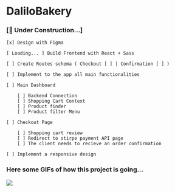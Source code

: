 <h1> DaliloBakery </h1>

<h3>[🚧 Under Construction...]</h3>


    [x] Design with Figma 
    
    [ Loading... ] Build Frontend with React + Sass
    
    [ ] Create Routes schema ( Checkout [ ] | Confirmation [ ] )
      
    [ ] Implement to the app all main functionalities
    
    [ ] Main Dashboard
    
        [ ] Backend Connection
        [ ] Shopping Cart Context
        [ ] Product finder
        [ ] Product filter Menu
      
    [ ] Checkout Page
    
        [ ] Shopping cart review 
        [ ] Redirect to stirpe payment API page
        [ ] The client needs to recieve an order confirmation 
    
    [ ] Implement a responsive design

<h3>Here some GIFs of how this project is going...</h3>

<img src="https://media.giphy.com/media/3tSfRdSMNn7o6PncWV/giphy.gif" />
